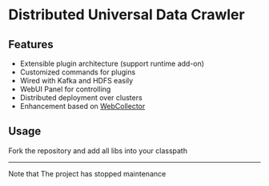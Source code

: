 # Distributed Universal Data Crawler

## Features
- Extensible plugin architecture (support runtime add-on)
- Customized commands for plugins
- Wired with Kafka and HDFS easily
- WebUI Panel for controlling
- Distributed deployment over clusters
- Enhancement based on [WebCollector](https://github.com/CrawlScript/WebCollector)
## Usage
Fork the repository and add all libs into your classpath

---

Note that The project has stopped maintenance
